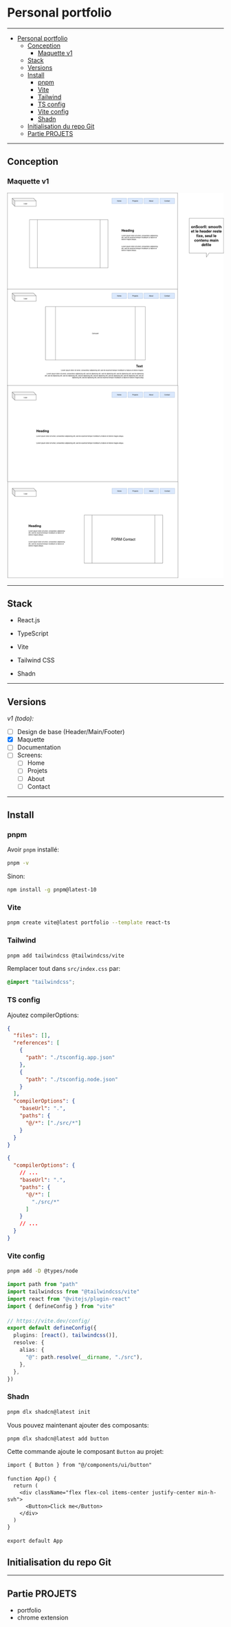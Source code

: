 # Personal portfolio

---

- [Personal portfolio](#personal-portfolio)
  - [Conception](#conception)
    - [Maquette v1](#maquette-v1)
  - [Stack](#stack)
  - [Versions](#versions)
  - [Install](#install)
    - [pnpm](#pnpm)
    - [Vite](#vite)
    - [Tailwind](#tailwind)
    - [TS config](#ts-config)
    - [Vite config](#vite-config)
    - [Shadn](#shadn)
  - [Initialisation du repo Git](#initialisation-du-repo-git)
  - [Partie PROJETS](#partie-projets)

---

## Conception

### Maquette v1

![Maquette](../../img/portfolio_maquette-v1.drawio.png)

---

## Stack

- React.js
- TypeScript

- Vite

- Tailwind CSS
- Shadn

---

## Versions

*v1 (todo):*

- [ ] Design de base (Header/Main/Footer)
- [x] Maquette
- [ ] Documentation
- [ ] Screens:
  - [ ] Home
  - [ ] Projets
  - [ ] About
  - [ ] Contact

---

## Install

### pnpm

Avoir `pnpm` installé:

```bash
pnpm -v
```

Sinon:

```bash
npm install -g pnpm@latest-10
```

### Vite

```bash
pnpm create vite@latest portfolio --template react-ts
```

### Tailwind

```bash
pnpm add tailwindcss @tailwindcss/vite
```

Remplacer tout dans `src/index.css` par:

```css title="src/index.css"
@import "tailwindcss";
```

### TS config

Ajoutez compilerOptions:

```json title="tsconfig.json
{
  "files": [],
  "references": [
    {
      "path": "./tsconfig.app.json"
    },
    {
      "path": "./tsconfig.node.json"
    }
  ],
  "compilerOptions": {
    "baseUrl": ".",
    "paths": {
      "@/*": ["./src/*"]
    }
  }
}
```

```json title="tsconfig.app.json
{
  "compilerOptions": {
    // ...
    "baseUrl": ".",
    "paths": {
      "@/*": [
        "./src/*"
      ]
    }
    // ...
  }
}
```

### Vite config

```bash
pnpm add -D @types/node
```

```ts title="vite.config.ts"
import path from "path"
import tailwindcss from "@tailwindcss/vite"
import react from "@vitejs/plugin-react"
import { defineConfig } from "vite"

// https://vite.dev/config/
export default defineConfig({
  plugins: [react(), tailwindcss()],
  resolve: {
    alias: {
      "@": path.resolve(__dirname, "./src"),
    },
  },
})
```

### Shadn

```bash
pnpm dlx shadcn@latest init
```

Vous pouvez maintenant ajouter des composants:

```bash
pnpm dlx shadcn@latest add button
```

Cette commande ajoute le composant `Button` au projet:

```tsx title="src/App.tsx"
import { Button } from "@/components/ui/button"

function App() {
  return (
    <div className="flex flex-col items-center justify-center min-h-svh">
      <Button>Click me</Button>
    </div>
  )
}

export default App
```

## Initialisation du repo Git

---

## Partie PROJETS

- portfolio
- chrome extension

